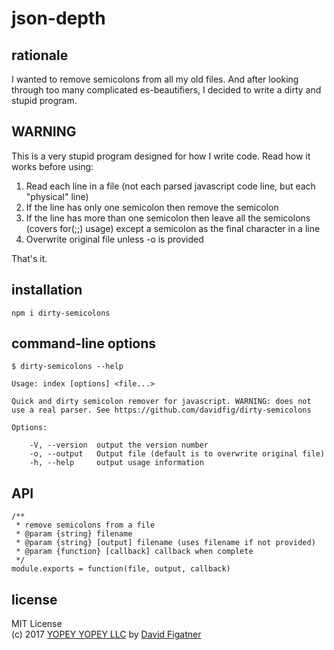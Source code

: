 # json-depth


## rationale

I wanted to remove semicolons from all my old files. And after looking through too many complicated es-beautifiers, I decided to write a dirty and stupid program.

## WARNING

This is a very stupid program designed for how I write code. Read how it works before using:

1. Read each line in a file (not each parsed javascript code line, but each "physical" line)
2. If the line has only one semicolon then remove the semicolon
3. If the line has more than one semicolon then leave all the semicolons (covers for(;;) usage) except a semicolon as the final character in a line
4. Overwrite original file unless -o is provided

That's it. 

## installation

    npm i dirty-semicolons

## command-line options

    $ dirty-semicolons --help

    Usage: index [options] <file...>

    Quick and dirty semicolon remover for javascript. WARNING: does not use a real parser. See https://github.com/davidfig/dirty-semicolons

    Options:

        -V, --version  output the version number
        -o, --output   Output file (default is to overwrite original file)
        -h, --help     output usage information

## API
```
/**
 * remove semicolons from a file
 * @param {string} filename
 * @param {string} [output] filename (uses filename if not provided)
 * @param {function} [callback] callback when complete
 */
module.exports = function(file, output, callback)
```
## license  
MIT License  
(c) 2017 [YOPEY YOPEY LLC](https://yopeyopey.com/) by [David Figatner](https://twitter.com/yopey_yopey/)
